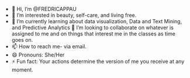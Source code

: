 - 👋 Hi, I’m @FREDRICAPPAU
- 👀 I’m interested in beauty, self-care, and living free.
- 🌱 I’m currently learning about data visualization, Data and Text Mining, and Predictive Analytics
💞️ I’m looking to collaborate on whatever is assigned to me and on things that interest me in the classes as time goes on.
- 📫 How to reach me- via email. 
- 😄 Pronouns: She/Her
- ⚡ Fun fact: Your actions determine the version of me you receive at any moment.

<!---
FREDRICAPPAU/FREDRICAPPAU is a ✨ special ✨ repository because its `README.md` (this file) appears on your GitHub profile.
You can click the Preview link to take a look at your changes.
--->

